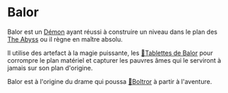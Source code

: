 # Balor

Balor est un [Démon](https://5e.tools/bestiary.html#balor_mm,flstenvironment:swamp=1,flopenvironment:extend) ayant réussi à construire un niveau dans le plan des [The Abyss](../../../../../DM%20Corner/Planes.md#The%20Abyss%20https%205e%20tools%20book%20html%20dmg%20-1%20the%2020abyss%200) ou il règne en maître absolu.

Il utilise des artefact à la magie puissante, les [📜Tablettes de Balor](../lore/📜Tablettes%20de%20Balor.md) pour corrompre le plan matériel et capturer les pauvres âmes qui le serviront à jamais sur son plan d'origine.

Balor est à l'origine du drame qui poussa [👤Boltror](../PJ/👤Boltror.md) à partir à l'aventure.